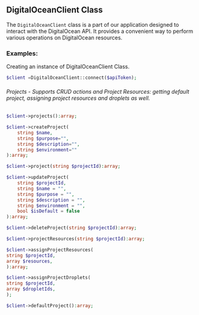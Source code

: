 ## DigitalOceanClient Class

The `DigitalOceanClient` class is a part of our application designed to interact with the DigitalOcean API. It provides a convenient way to perform various operations on DigitalOcean resources.
### Examples:
Creating an instance of DigitalOceanClient Class.
```php
$client =DigitalOceanClient::connect($apiToken);
```
###### Projects - Supports CRUD actions and Project Resources: getting default project, assigning project resources and droplets as well.
```php
$client->projects():array;

$client->createProject(
    string $name,
    string $purpose="",
    string $description="",
    string $environment=""
):array;

$client->project(string $projectId):array;

$client->updateProject(
    string $projectId, 
    string $name = "", 
    string $purpose = "", 
    string $description = "", 
    string $environment = "", 
    bool $isDefault = false
):array;

$client->deleteProject(string $projectId):array;

$client->projectResources(string $projectId):array;

$client->assignProjectResources(
string $projectId, 
array $resources,
):array;

$client->assignProjectDroplets(
string $projectId, 
array $dropletIds,
);

$client->defaultProject():array;
```


